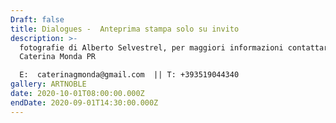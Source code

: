```yaml
---
Draft: false
title: Dialogues -  Anteprima stampa solo su invito
description: >-
  fotografie di Alberto Selvestrel, per maggiori informazioni contattare
  Caterina Monda PR

  E:  caterinagmonda@gmail.com  || T: +393519044340
gallery: ARTNOBLE
date: 2020-10-01T08:00:00.000Z
endDate: 2020-09-01T14:30:00.000Z
---
```

